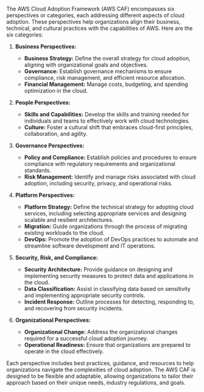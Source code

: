 The AWS Cloud Adoption Framework (AWS CAF) encompasses six perspectives or categories, each addressing different aspects of cloud adoption. These perspectives help organizations align their business, technical, and cultural practices with the capabilities of AWS. Here are the six categories:

1. **Business Perspectives:**
   - **Business Strategy:** Define the overall strategy for cloud adoption, aligning with organizational goals and objectives.
   - **Governance:** Establish governance mechanisms to ensure compliance, risk management, and efficient resource allocation.
   - **Financial Management:** Manage costs, budgeting, and spending optimization in the cloud.

2. **People Perspectives:**
   - **Skills and Capabilities:** Develop the skills and training needed for individuals and teams to effectively work with cloud technologies.
   - **Culture:** Foster a cultural shift that embraces cloud-first principles, collaboration, and agility.

3. **Governance Perspectives:**
   - **Policy and Compliance:** Establish policies and procedures to ensure compliance with regulatory requirements and organizational standards.
   - **Risk Management:** Identify and manage risks associated with cloud adoption, including security, privacy, and operational risks.

4. **Platform Perspectives:**
   - **Platform Strategy:** Define the technical strategy for adopting cloud services, including selecting appropriate services and designing scalable and resilient architectures.
   - **Migration:** Guide organizations through the process of migrating existing workloads to the cloud.
   - **DevOps:** Promote the adoption of DevOps practices to automate and streamline software development and IT operations.

5. **Security, Risk, and Compliance:**
   - **Security Architecture:** Provide guidance on designing and implementing security measures to protect data and applications in the cloud.
   - **Data Classification:** Assist in classifying data based on sensitivity and implementing appropriate security controls.
   - **Incident Response:** Outline processes for detecting, responding to, and recovering from security incidents.

6. **Organizational Perspectives:**
   - **Organizational Change:** Address the organizational changes required for a successful cloud adoption journey.
   - **Operational Readiness:** Ensure that organizations are prepared to operate in the cloud effectively.

Each perspective includes best practices, guidance, and resources to help organizations navigate the complexities of cloud adoption. The AWS CAF is designed to be flexible and adaptable, allowing organizations to tailor their approach based on their unique needs, industry regulations, and goals.
